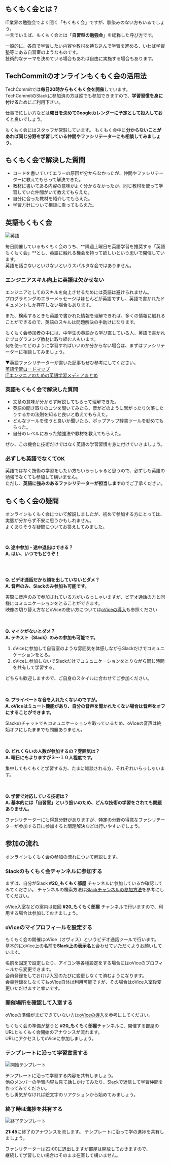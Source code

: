 ## もくもく会とは？
IT業界の勉強会でよく聞く「もくもく会」ですが、馴染みのない方もいるでしょう。  
一言でいえば、もくもく会とは「**自習型の勉強会**」を総称した呼び方です。

一般的に、各自で学習したい内容や教材を持ち込んで学習を進める、いわば学習塾等にある自習室のようなものです。  
技術的なテーマを決めている場合もあれば自由に実施する場合もあります。

## TechCommitのオンラインもくもく会の活用法
TechCommitでは**毎日20時からもくもく会を開催**しています。  
TechCommitのSlackに参加済の方は誰でも参加できますので、**学習習慣を身に付ける**ためにご利用下さい。

仕事で忙しい方などは**曜日を決めてGoogleカレンダーに予定として投入しておく**と良いでしょう。

もくもく会にはスタッフが常駐しています。
もくもく会中に**分からないことがあれば同じ分野を学習している仲間やファシリテーターにも相談してみましょう**。

## もくもく会で解決した質問
- コードを書いていてエラーの原因が分からなかったが、仲間やファシリテーターに教えてもらって解決できた。
- 教材に書いてある内容の意味がよく分からなかったが、同じ教材を使って学習していた仲間がいて教えてもらえた。
- 自分に合った教材を紹介してもらえた。
- 学習方針について相談に乗ってもらえた。

## 英語もくもく会
![英語](images/mokumoku/english.png)

毎日開催しているもくもく会のうち、**隔週土曜日を英語学習を推奨する「英語もくもく会」**とし、英語に触れる機会を持って欲しいという思いで開催しています。  
英語を話さないといけないというスパルタな会ではありません。  

### エンジニアスキル向上に英語は欠かせない
エンジニアとしてのスキルを向上させるためには英語は避けられません。  
プログラミングのエラーメッセージはほとんどが英語ですし、英語で書かれたドキュメントしか存在しない場合もあります。

また、検索するときも英語で書かれた情報を理解できれば、多くの情報に触れることができるので、英語のスキルは問題解決の手助けになります。

もくもく会参加者の中には、中学生の英語から学び直している人、英語で書かれたプログラミング教材に取り組む人もいます。  
何を使ってどのように学習すればいいのか分からない場合は、まずはファシリテーターに相談してみましょう。

▼英語ファシリテーターが書いた記事もぜひ参考にしてください。  
[英語学習ロードマップ](https://note.com/eve_key/n/na61d3ca13797)  
[ITエンジニアのための英語学習メディアまとめ](https://www.tech-training.jp/blog/entries/3)

### 英語もくもく会で解決した質問
- 文章の意味が分からず解説してもらって理解できた。
- 英語の聞き取りのコツを聞いてみたら、音がどのように繋がったり欠落したりするかの法則を知ると良いと教えてもらえた。
- どんなツールを使うと良いか聞いたら、ポップアップ辞書ツールを勧めてもらった。
- 自分のレベルにあった勉強法や教材を教えてもらえた。

ぜひ、この機会に技術だけではなく英語の学習習慣を身に付けていきましょう。

### 必ずしも英語でなくてOK
英語ではなく技術の学習をしたい方もいらっしゃると思うので、必ずしも英語の勉強でなくても参加して構いません。  
ただし、**英語に強みのあるファシリテーターが担当します**のでご了承ください。

## もくもく会の疑問
オンラインもくもく会について解説しましたが、初めて参加する方にとっては、実態が分からず不安に思うかもしれません。  
よくありそうな疑問についてお答えしてみました。  

<br>

**Q. 途中参加・途中退出はできる？**  
**A. はい、いつでもどうぞ！**

<br>
<br>

**Q. ビデオ通話だから顔を出していないとダメ？**  
**A. 音声のみ、Slackのみ参加も可能です。**

実際に音声のみで参加されている方がいらっしゃいますが、ビデオ通話の方と同様にコミュニケーションをとることができます。  
映像の切り替え方などoViceの使い方については[oViceの導入](/tutorial/preparation/#ovice)も参照ください
<br>
<br>
<br>

**Q. マイクがないとダメ？**  
**A. テキスト（Slack）のみの参加も可能です。**  

1. oViceに参加して自習室のような雰囲気を体感しながらSlackだけでコミュニケーションをとる。
2. oViceに参加しないでSlackだけでコミュニケーションをとりながら同じ時間を共有して学習する。

どちらも歓迎しますので、ご自身のスタイルに合わせてご参加ください。
<br>
<br>
<br>

**Q. プライベートな音を入れたくないのですが。**  
**A. oViceはミュート機能があり、自分の音声を聞かれたくない場合は音声をオフにすることができます。**  

Slackのチャットでもコミュニケーションを取っているため、oViceの音声は終始オフにしたままでも問題ありません。
<br>
<br>
<br>

**Q. どれくらいの人数が参加するの？雰囲気は？**  
**A. 曜日にもよりますが３〜１０人程度です。**  

集中してもくもくと学習する方、たまに雑談される方、それぞれいらっしゃいます。
<br>
<br>
<br>

**Q. 学習で対応している技術は？**  
**A. 基本的には「自習室」という扱いのため、どんな技術の学習をされても問題ありません。**

ファシリテーターにも得意分野がありますが、特定の分野の得意なファシリテーターが参加する日に参加すると問題解決などは行いやすいでしょう。

## 参加の流れ
オンラインもくもく会の参加の流れについて解説します。
### Slackのもくもく会チャンネルに参加する
まずは、自分がSlack **#20_もくもく部屋** チャンネルに参加しているか確認してみてください。
チャンネルの検索方法は[Slackチャンネルの参加方法](tutorial/join-slack-channel.md)を参考にしてください。

oVice入室などの案内は毎回 **#20_もくもく部屋** チャンネルで行いますので、利用する場合は参加しておきましょう。

### oViceのマイプロフィールを設定する
もくもく会の開催はoVice（オヴィス）というビデオ通話ツールで行います。  
基本的にoVice上の名前を**Slack上の表示名**と合わせていただくようお願いしています。

名前を固定で設定したり、アイコン等各種設定をする場合にはoViceのプロフィールから変更できます。  
会員登録をしておけば入室のたびに変更しなくて済むようになります。  
会員登録をしなくてもoVice自体は利用可能ですが、その場合はoVice入室後変更いただけますと幸いです。

### 開催場所を確認して入室する
oViceの準備がまだできていない方は[oViceの導入](/tutorial/preparation/#ovice)を参考にしてください。

もくもく会の準備が整うと **#20_もくもく部屋**チャンネルに、開催する部屋のURLともくもく会開始のアナウンスが流れます。  
URLにアクセスしてoViceに参加しましょう。

### テンプレートに沿って学習宣言する

![開始テンプレート](images/mokumoku/starting-template.png)

テンプレートに沿って学習する内容を共有しましょう。  
他のメンバーの学習内容も見て話しかけてみたり、Slackで返信して学習仲間を作ってみてください。  
もし勇気がなければ絵文字のリアクションから始めてみましょう。

### 終了時は進捗を共有する

![終了テンプレート](images/mokumoku/ending-template.png)

**21:45**に終了のアナウンスを流します。
テンプレートに沿って学の進捗を共有しましょう。

ファシリテーターは22:00に退出しますが部屋は開放しておきますので、  
継続して学習したい場合はそのまま在室して構いません。
